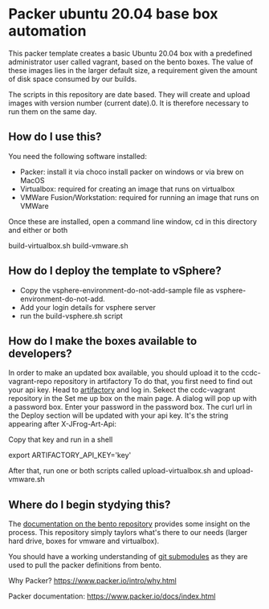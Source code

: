 # Packer ubuntu 20.04 base box automation

This packer template creates a basic Ubuntu 20.04 box with a predefined administrator user called vagrant, based on the bento boxes.
The value of these images lies in the larger default size, a requirement given the amount of disk space consumed by our builds.

The scripts in this repository are date based. They will create and upload images with version number (current date).0.
It is therefore necessary to run them on the same day.

## How do I use this?

You need the following software installed:

- Packer: install it via choco install packer on windows or via brew on MacOS
- Virtualbox: required for creating an image that runs on virtualbox
- VMWare Fusion/Workstation: required for running an image that runs on VMWare

Once these are installed, open a command line window, cd in this directory and either or both

build-virtualbox.sh
build-vmware.sh

## How do I deploy the template to vSphere?

- Copy the vsphere-environment-do-not-add-sample file as vsphere-environment-do-not-add.
- Add your login details for vsphere server
- run the build-vsphere.sh script

## How do I make the boxes available to developers?

In order to make an updated box available, you should upload it to the ccdc-vagrant-repo repository in artifactory
To do that, you first need to find out your api key. Head to [artifactory](https://artifactory.ccdc.cam.ac.uk/) and log in.
Sekect the ccdc-vagrant repository in the Set me up box on the main page. A dialog will pop up with a password box. Enter your password in the password box.
The curl url in the Deploy section will be updated with your api key. It's the string appearing after X-JFrog-Art-Api:

Copy that key and run in a shell

  export ARTIFACTORY_API_KEY='key'

After that, run one or both scripts called upload-virtualbox.sh and upload-vmware.sh

## Where do I begin stydying this?

The [documentation on the bento repository](https://github.com/chef/bento) provides some insight on the process.
This repository simply taylors what's there to our needs (larger hard drive, boxes for vmware and virtualbox).

You should have a working understanding of [git submodules](https://git-scm.com/book/en/v2/Git-Tools-Submodules) as they are used to pull the packer definitions from bento.

Why Packer? https://www.packer.io/intro/why.html

Packer documentation: https://www.packer.io/docs/index.html
